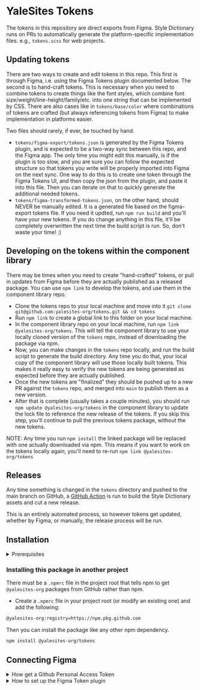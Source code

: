 # YaleSites Tokens

The tokens in this repository are direct exports from Figma. Style Dictionary runs on PRs to automatically generate the platform-specific implementation files. e.g., `tokens.scss` for web projects.

## Updating tokens

There are two ways to create and edit tokens in this repo. This first is through Figma, i.e. using the Figma Tokens plugin documented below. The second is to hand-craft tokens. This is necessary when you need to combine tokens to create things like the font styles, which combine font size/weight/line-height/family/etc. into one string that can be implemented by CSS. There are also cases like in `tokens/base/color` where combinations of tokens are crafted (but always referencing tokens from Figma) to make implementation in platforms easier.

Two files should rarely, if ever, be touched by hand.

- `tokens/figma-export/tokens.json` is generated by the Figma Tokens plugin, and is expected to be a two-way sync between this repo, and the Figma app. The only time you might edit this manually, is if the plugin is too slow, and you are sure you can follow the expected structure so that tokens you write will be properly imported into Figma on the next sync. One way to do this is to create one token through the Figma Tokens UI, and then copy the json from the plugin, and paste it into this file. Then you can iterate on that to quickly generate the additional needed tokens.
- `tokens/figma-transformed-tokens.json`, on the other hand, should NEVER be manually edited. It is a generated file based on the figma-export tokens file. If you need it updted, run `npm run build` and you'll have your new tokens. If you do change anything in this file, it'll be completely overwritten the next time the build script is run. So, don't waste your time! :)

## Developing on the tokens within the component library

There may be times when you need to create "hand-crafted" tokens, or pull in updates from Figma before they are actually published as a released package. You can use `npm link` to develop the tokens, and use them in the component library repo.

- Clone the tokens repo to your local machine and move into it `git clone git@github.com:yalesites-org/tokens.git && cd tokens`
- Run `npm link` to create a global link to this folder on your local machine.
- In the component library repo on your local machine, run `npm link @yalesites-org/tokens`. This will tell the component library to use your locally cloned version of the `tokens` repo, instead of downloading the package via npm.
- Now, you can make changes in the `tokens` repo locally, and run the build script to generate the build directory. Any time you do that, your local copy of the component library will use those locally built tokens. This makes it really easy to verify the new tokens are being generated as expected before they are actually published.
- Once the new tokens are "finalized" they should be pushed up to a new PR against the `tokens` repo, and merged into `main` to publish them as a new version.
- After that is complete (usually takes a couple minutes), you should run `npm update @yalesites-org/tokens` in the component library to update the lock file to reference the new release of the tokens. If you skip this step, you'll continue to pull the previous tokens package, without the new tokens.

NOTE: Any time you run `npm install` the linked package will be replaced with one actually downloaded via npm. This means if you want to work on the tokens locally again, you'll need to re-run `npm link @yalesites-org/tokens`

## Releases

Any time something is changed in the `tokens` directory and pushed to the main branch on GitHub, a [GitHub Action](.github/workflows/generate-tokens-on-input.yml) is run to build the Style Dictionary assets and cut a new release.

This is an entirely automated process, so however tokens get updated, whether by Figma, or manually, the release process will be run.

## Installation

<details><summary>Prerequisites</summary>

Each environment that needs to pull @yalesites-org packages from GitHub needs to be authenticated using a "Personal Access Token". This only needs to be done once per-environment.

- Go to `https://github.com/settings/tokens/new`
  - In the "Note" field add something like "YaleSites GitHub Packages"
  - Choose an expiration value
  - Check the box for "write:packages" (this will automatically check all of the "repo" boxes as well)
  - Click "Generate token"
- On your local machine, create an environment variable. This process varies depending on the shell and operating system you use. It will be something similar to this though: `export KEY=value`.
  - The `key` for YaleSites projects needs to be `YALESITES_BUILD_TOKEN`
  - The `value` is the token you created above
- Done!

</details>

### Installing this package in another project

There must be a `.npmrc` file in the project root that tells npm to get `@yalesites-org` packages from GitHub rather than npm.

- Create a `.npmrc` file in your project root (or modify an existing one) and add the following:

```bash
@yalesites-org:registry=https://npm.pkg.github.com
```

Then you can install the package like any other npm dependency.

```bash
npm install @yalesites-org/tokens
```

## Connecting Figma

<details><summary>How get a Github Personal Access Token</summary>

1. Go to the [Personal Access Tokens section](https://github.com/settings/tokens) or click on your avatar in the top right, go to Settings > scroll down to Developer Settings > Personal Access Tokens
2. Click "Generate new Token"
3. In the "Note" section, type "YaleSites Deploy Token"
4. Select "repo" for the scope (the very first checkbox)
5. Select a token expiration date (or "No expiration")
6. Scroll down and click Generate token.
7. Copy the token. You will only see this once!

</details>

<details><summary>How to set up the Figma Token plugin</summary>

1. Install the [Figma Tokens](https://www.figma.com/community/plugin/843461159747178978/Figma-Tokens) plugin.
2. Navigate to the Figma UI Kit and launch the Figma Tokens plugin.
3. Go to Sync and under Token Storage, select GitHub.
4. Click "Add new credentials" and enter the following:
   - Name: `YaleSites UI Kit`
   - Personal Access Token: (Paste the access token you created above)
   - Repository: `yalesites-org/tokens`
   - Default Branch: `figma`
   - File Path: `tokens/figma-export/tokens.json`
   - baseURL: (leave blank)
   - Click Save

</details>
